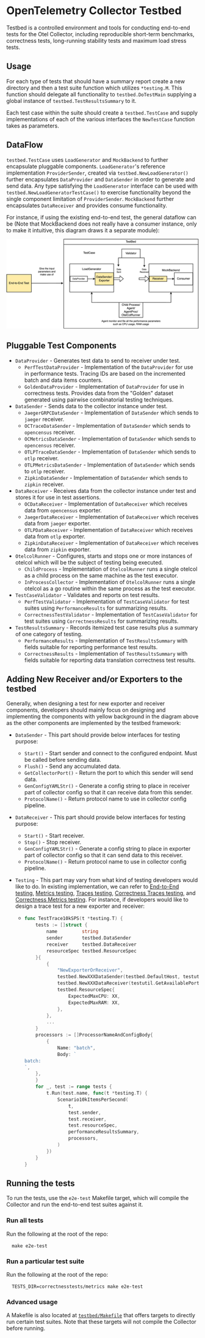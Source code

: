 # OpenTelemetry Collector Testbed

Testbed is a controlled environment and tools for conducting end-to-end tests for the Otel Collector,
including reproducible short-term benchmarks, correctness tests, long-running stability tests and
maximum load stress tests.

## Usage

For each type of tests that should have a summary report create a new directory and then a test suite function which utilizes `*testing.M`. This function should delegate all functionality to `testbed.DoTestMain` supplying a global instance of `testbed.TestResultsSummary` to it.

Each test case within the suite should create a `testbed.TestCase` and supply implementations of each of the various interfaces the `NewTestCase` function takes as parameters.

## DataFlow

`testbed.TestCase` uses `LoadGenerator` and `MockBackend` to further encapsulate pluggable components. `LoadGenerator`'s reference implementation `ProviderSender`, created via `testbed.NewLoadGenerator()` further encapsulates `DataProvider` and `DataSender` in order to generate and send data. Any type satisfying the `LoadGenerator` interface can be used with `testbed.NewLoadGeneratorTestCase()` to exercise functionality beyond the single component limitation of `ProviderSender`. `MockBackend` further encapsulates `DataReceiver` and provides consume functionality.

For instance, if using the existing end-to-end test, the general dataflow can be (Note that MockBackend does not really have a consumer instance, only to make it intuitive, this diagram draws it a separate module):

![e2e diagram](e2e_diagram.jpeg)

## Pluggable Test Components

- `DataProvider` - Generates test data to send to receiver under test.
  - `PerfTestDataProvider` - Implementation of the `DataProvider` for use in performance tests. Tracing IDs are based on the incremented batch and data items counters.
  - `GoldenDataProvider` - Implementation of `DataProvider` for use in correctness tests. Provides data from the "Golden" dataset generated using pairwise combinatorial testing techniques.
- `DataSender` - Sends data to the collector instance under test.
  - `JaegerGRPCDataSender` - Implementation of `DataSender` which sends to `jaeger` receiver.
  - `OCTraceDataSender` - Implementation of `DataSender` which sends to `opencensus` receiver.
  - `OCMetricsDataSender` - Implementation of `DataSender` which sends to `opencensus` receiver.
  - `OTLPTraceDataSender` - Implementation of `DataSender` which sends to `otlp` receiver.
  - `OTLPMetricsDataSender` - Implementation of `DataSender` which sends to `otlp` receiver.
  - `ZipkinDataSender` - Implementation of `DataSender` which sends to `zipkin` receiver.
- `DataReceiver` - Receives data from the collector instance under test and stores it for use in test assertions.
  - `OCDataReceiver` - Implementation of `DataReceiver` which receives data from `opencensus` exporter.
  - `JaegerDataReceiver` - Implementation of `DataReceiver` which receives data from `jaeger` exporter.
  - `OTLPDataReceiver` - Implementation of `DataReceiver` which receives data from `otlp` exporter.
  - `ZipkinDataReceiver` - Implementation of `DataReceiver` which receives data from `zipkin` exporter.
- `OtelcolRunner` - Configures, starts and stops one or more instances of otelcol which will be the subject of testing being executed.
  - `ChildProcess` - Implementation of `OtelcolRunner` runs a single otelcol as a child process on the same machine as the test executor.
  - `InProcessCollector` - Implementation of `OtelcolRunner` runs a single otelcol as a go routine within the same process as the test executor.
- `TestCaseValidator` - Validates and reports on test results.
  - `PerfTestValidator` - Implementation of `TestCaseValidator` for test suites using `PerformanceResults` for summarizing results.
  - `CorrectnessTestValidator` - Implementation of `TestCaseValidator` for test suites using `CorrectnessResults` for summarizing results.
- `TestResultsSummary` - Records itemized test case results plus a summary of one category of testing.
  - `PerformanceResults` - Implementation of `TestResultsSummary` with fields suitable for reporting performance test results.
  - `CorrectnessResults` - Implementation of `TestResultsSummary` with fields suitable for reporting data translation correctness test results.

## Adding New Receiver and/or Exporters to the testbed

Generally, when designing a test for new exporter and receiver components, developers should mainly focus on designing and implementing the components with yellow background in the diagram above as the other components are implemented by the testbed framework:

- `DataSender` - This part should provide below interfaces for testing purpose:

  - `Start()` - Start sender and connect to the configured endpoint. Must be called before sending data.
  - `Flush()` - Send any accumulated data.
  - `GetCollectorPort()` - Return the port to which this sender will send data.
  - `GenConfigYAMLStr()` - Generate a config string to place in receiver part of collector config so that it can receive data from this sender.
  - `ProtocolName()` - Return protocol name to use in collector config pipeline.

- `DataReceiver` - This part should provide below interfaces for testing purpose:

  - `Start()` - Start receiver.
  - `Stop()` - Stop receiver.
  - `GenConfigYAMLStr()` - Generate a config string to place in exporter part of collector config so that it can send data to this receiver.
  - `ProtocolName()` - Return protocol name to use in collector config pipeline.

- `Testing` - This part may vary from what kind of testing developers would like to do. In existing implementation, we can refer to [End-to-End testing](https://github.com/open-telemetry/opentelemetry-collector-contrib/blob/main/testbed/tests/e2e_test.go), [Metrics testing](https://github.com/open-telemetry/opentelemetry-collector-contrib/blob/main/testbed/tests/metric_test.go), [Traces testing](https://github.com/open-telemetry/opentelemetry-collector-contrib/blob/main/testbed/tests/trace_test.go), [Correctness Traces testing](https://github.com/open-telemetry/opentelemetry-collector-contrib/blob/main/testbed/correctnesstests/traces/correctness_test.go), and [Correctness Metrics testing](https://github.com/open-telemetry/opentelemetry-collector-contrib/blob/main/testbed/correctnesstests/metrics/metrics_correctness_test.go). For instance, if developers would like to design a trace test for a new exporter and receiver:

  - ```go
    func TestTrace10kSPS(t *testing.T) {
    	tests := []struct {
    		name         string
    		sender       testbed.DataSender
    		receiver     testbed.DataReceiver
    		resourceSpec testbed.ResourceSpec
    	}{
    		{
    			"NewExporterOrReceiver",
    			testbed.NewXXXDataSender(testbed.DefaultHost, testutil.GetAvailablePort(t)),
    			testbed.NewXXXDataReceiver(testutil.GetAvailablePort(t)),
    			testbed.ResourceSpec{
    				ExpectedMaxCPU: XX,
    				ExpectedMaxRAM: XX,
    			},
    		},
    		...
    	}
    	processors := []ProcessorNameAndConfigBody{
    		{
    			Name: "batch",
    			Body: `
    batch:
    `,
    	},
    	}
    	for _, test := range tests {
    		t.Run(test.name, func(t *testing.T) {
    			Scenario10kItemsPerSecond(
    				t,
    				test.sender,
    				test.receiver,
    				test.resourceSpec,
    				performanceResultsSummary,
    				processors,
    			)
    		})
    	}
    }
    ```

## Running the tests

To run the tests, use the `e2e-test` Makefile target, which will compile the Collector and run the end-to-end test suites against it.

### Run all tests

Run the following at the root of the repo:

```
  make e2e-test
```

### Run a particular test suite

Run the following at the root of the repo:

```
  TESTS_DIR=correctnesstests/metrics make e2e-test
```

### Advanced usage

A Makefile is also located at [`testbed/Makefile`](./Makefile) that offers targets to directly run certain test suites. Note that these targets will not compile the Collector before running.
